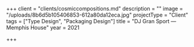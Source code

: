 +++
client = "clients/cosmiccompositions.md"
description = ""
image = "/uploads/8b6d5b105406853-612a80da12eca.jpg"
projectType = "Client"
tags = ["Type Design", "Packaging Design"]
title = "DJ Gran Sport — Memphis House"
year = 2021

+++
